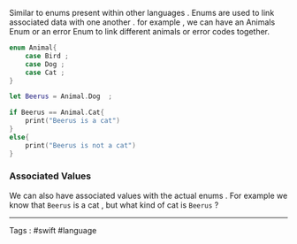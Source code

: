 
Similar to enums present within other languages . Enums are used to link associated data with one another . for example , we can have an Animals Enum or an error Enum to link different animals or error codes together. 

```swift
enum Animal{
	case Bird ;
	case Dog ;
	case Cat ;
}

let Beerus = Animal.Dog  ; 

if Beerus == Animal.Cat{
    print("Beerus is a cat")
}
else{
    print("Beerus is not a cat")
}
```


### Associated Values
We can also have associated values with the actual enums . For example we know that `Beerus` is a cat , but what kind of cat is `Beerus` ? 

____


Tags : #swift #language